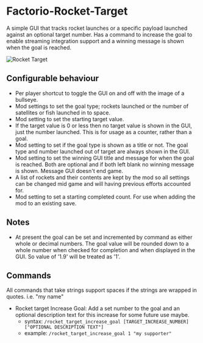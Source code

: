 # Factorio-Rocket-Target

A simple GUI that tracks rocket launches or a specific payload launched against an optional target number. Has a command to increase the goal to enable streaming integration support and a winning message is shown when the goal is reached.

![Rocket Target](https://thumbs.gfycat.com/UglyPlumpHagfish-size_restricted.gif)

Configurable behaviour
------------------

 - Per player shortcut to toggle the GUI on and off with the image of a bullseye.
 - Mod settings to set the goal type; rockets launched or the number of satellites or fish launched in to space.
 - Mod setting to set the starting target value.
 - If the target value is 0 or less then no target value is shown in the GUI, just the number launched. This is for usage as a counter, rather than a goal.
 - Mod setting to set if the goal type is shown as a title or not. The goal type and number launched out of target are always shown in the GUI.
 - Mod setting to set the winning GUI title and message for when the goal is reached. Both are optional and if both left blank no winning message is shown. Message GUI doesn't end game.
 - A list of rockets and their contents are kept by the mod so all settings can be changed mid game and will having previous efforts accounted for.
 - Mod setting to set a starting completed count. For use when adding the mod to an existing save.


Notes
-------

- At present the goal can be set and incremented by command as either whole or decimal numbers. The goal value will be rounded down to a whole number when checked for completion and when displayed in the GUI. So value of '1.9' will be treated as '1'.


Commands
----------

All commands that take strings support spaces if the strings are wrapped in quotes. i.e. "my name"

- Rocket target Increase Goal: Add a set number to the goal and an optional description text for this increase for some future use maybe.
   - syntax: `/rocket_target_increase_goal [TARGET_INCREASE_NUMBER] ["OPTIONAL DESCRIPTION TEXT"]`
   - example: `/rocket_target_increase_goal 1 "my supporter"`